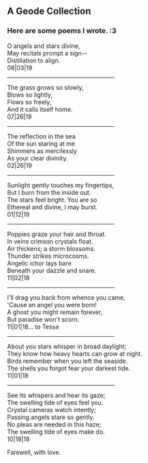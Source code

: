 <!DOCTYPE html>
  <h2>A Geode Collection</h2>
  <h3>Here are some poems I wrote. :3</h3>
  <p>
    O angels and stars divine,<br>
    May recitals prompt a sign--<br>
    Distillation to align.<br>
    08|03|19
  </p>
  <hr width="50%">
  <p>
    The grass grows so slowly,<br>
    Blows so lightly,<br>
    Flows so freely,<br>
    And it calls itself home.<br>
    07|26|19
  </p>
  <hr width="50%">
  <p>
	  The reflection in the sea<br>
		Of the sun staring at me<br>
		Shimmers as mercilessly<br>
		As your clear divinity.<br>
		02|26|19
	</p>
	<hr width="50%">
	<p>
		Sunlight gently touches my fingertips,<br>
		But I burn from the inside out.<br>
		The stars feel bright. You are so<br>
		Ethereal and divine, I may burst.<br>
		01|12|19
	</p>
	<hr width="50%">
	<p>
		Poppies graze your hair and throat.<br>
		In veins crimson crystals float.<br>
		Air thickens; a storm blossoms.<br>
		Thunder strikes microcosms.<br>
		Angelic ichor lays bare<br>
		Beneath your dazzle and snare.<br>
		11|02|18
	</p>
	<hr width="50%">
	<p>
		I'll drag you back from whence you came,<br>
		'Cause an angel you were born!<br>
		A ghost you might remain forever,<br>
		But paradise won't scorn.<br>
		11|01|18... to Tessa
	</p>
	<hr width="50%">
	<p>
		About you stars whisper in broad daylight;<br>
		They know how heavy hearts can grow at night.<br>
		Birds remember when you left the seaside.<br>
		The shells you forgot fear your darkest tide.<br>
		11|01|18
	</p>
	<hr width="50%">
	<p>
		See its whispers and hear its gaze;<br>
		The swelling tide of eyes feel you.<br>
		Crystal cameras watch intently;<br>
		Passing angels stare so gently.<br>
		No pleas are needed in this haze;<br>
		The swelling tide of eyes make do.<br>
		10|18|18
	</p>
  <p>
    Farewell, with love.
  </p>
</body>
</html>

